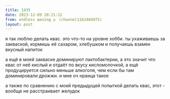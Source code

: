 ```yaml
---
title: 1435
date: 2023-12-09 20:21:12
from: endless шизing ⍼ (channel1162404975)
layout: post
---
```


я так люблю делать квас. это что-то на уровне хобби. 
ты ухаживаешь за закваской, кормишь её сахаром, хлебушком и получаешь взамен вкусный напиток

а ещё в моей закваске доминируют лактобактерии, а это значит что квас от неё кислый и отдаёт по вкусу кисломолочкой, а ещё продуцируется сильно меньше алкоголя, чем если бы там доминировали дрожжи. и мне оч нраица такое

а также по сравнению с моей предыдущей попыткой делать квас, этот - вообще не расстраивает желудок

